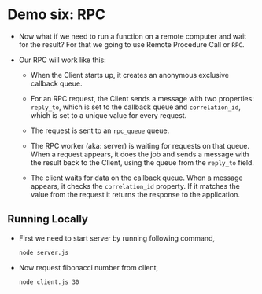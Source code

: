 # Demo six: RPC

- Now what if we need to run a function on a remote computer and wait for the result? For that we going to use Remote Procedure Call or `RPC`.

- Our RPC will work like this:

  - When the Client starts up, it creates an anonymous exclusive callback queue.

  - For an RPC request, the Client sends a message with two properties: `reply_to`, which is set to the callback queue and `correlation_id`, which is set to a unique value for every request.
  
  - The request is sent to an `rpc_queue` queue.

  - The RPC worker (aka: server) is waiting for requests on that queue. When a request appears, it does the job and sends a message with the result back to the Client, using the queue from the `reply_to` field.

  - The client waits for data on the callback queue. When a message appears, it checks the `correlation_id` property. If it matches the value from the request it returns the response to the application.

## Running Locally

- First we need to start server by running following command,

  ```bash
  node server.js
  ```

- Now request fibonacci number from client,

  ```bash
  node client.js 30
  ```
